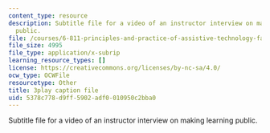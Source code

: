 ```yaml
---
content_type: resource
description: Subtitle file for a video of an instructor interview on making learning
  public.
file: /courses/6-811-principles-and-practice-of-assistive-technology-fall-2014/5378c778d9ff5902adf0010950c2bba0_0IF8oBg_Zd8.vtt
file_size: 4995
file_type: application/x-subrip
learning_resource_types: []
license: https://creativecommons.org/licenses/by-nc-sa/4.0/
ocw_type: OCWFile
resourcetype: Other
title: 3play caption file
uid: 5378c778-d9ff-5902-adf0-010950c2bba0
---
```

Subtitle file for a video of an instructor interview on making learning public.